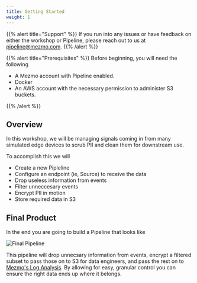 ```yaml
---
title: Getting Started
weight: 1
---
```


{{% alert title="Support" %}} If you run into any issues or have feedback on either the workshop or Pipeline, please reach out to us at [pipeline@mezmo.com](mailto:pipeline@mezmo.com). {{% /alert %}}

{{% alert title="Prerequisites" %}}
Before beginning, you will need the following

* A Mezmo account with Pipeline enabled.
* Docker
* An AWS account with the necessary permission to administer S3 buckets.

{{% /alert %}}

## Overview

In this workshop, we will be managing signals coming in from many simulated edge devices to scrub PII and clean them for downstream use.

To accomplish this we will

* Create a new Pipleline
* Configure an endpoint (ie, Source) to receive the data
* Drop useless information from events
* Filter unneccesary events
* Encrypt PII in motion
* Store required data in S3

## Final Product

In the end you are going to build a Pipeline that looks like

![Final Pipeline](../../images/pipeline_final.png)

This pipeline will drop unnecsary information from events, encrypt a filtered subset to pass those on to S3 for data engineers, and pass the rest on to [Mezmo's Log Analysis](https://www.mezmo.com/log-analysis).  By allowing for easy, granular control you can ensure the right data ends up where it belongs.
